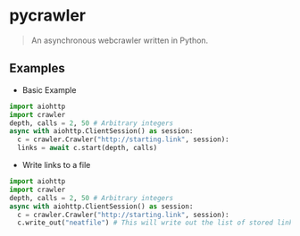 # pycrawler
> An asynchronous webcrawler written in Python.

## Examples
- Basic Example
```python
import aiohttp
import crawler
depth, calls = 2, 50 # Arbitrary integers
async with aiohttp.ClientSession() as session:
  c = crawler.Crawler("http://starting.link", session):
  links = await c.start(depth, calls)
```
- Write links to a file
```python
import aiohttp
import crawler
depth, calls = 2, 50 # Arbitrary integers
async with aiohttp.ClientSession() as session:
  c = crawler.Crawler("http://starting.link", session):
  c.write_out("neatfile") # This will write out the list of stored links seperated by newlines to the file named "neatfile"
```
